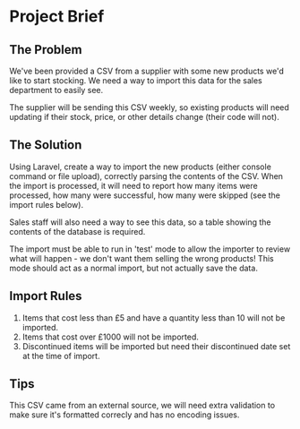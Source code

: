 # Project Brief

## The Problem
We've been provided a CSV from a supplier with some new products we'd like to start stocking. We need a way to import this data for the sales department to easily see.

The supplier will be sending this CSV weekly, so existing products will need updating if their stock, price, or other details change (their code will not).

## The Solution 
Using Laravel, create a way to import the new products (either console command or file upload), correctly parsing the contents of the CSV. When the import is processed, it will need to report how many items were processed, how many were successful, how many were skipped (see the import rules below).

Sales staff will also need a way to see this data, so a table showing the contents of the database is required.

The import must be able to run in 'test' mode to allow the importer to review what will happen - we don't want them selling the wrong products! This mode should act as a normal import, but not actually save the data.

## Import Rules 
1. Items that cost less than £5 and have a quantity less than 10 will not be imported.
2. Items that cost over £1000 will not be imported.
3. Discontinued items will be imported but need their discontinued date set at the time of import.

## Tips 
This CSV came from an external source, we will need extra validation to make sure it's formatted correcly and has no encoding issues.